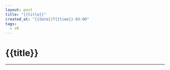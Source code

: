 ```yaml
---
layout: post
title: "{{title}}"
created_at: "{{date}}T{{time}}-03:00"
tags:
  - v0
---
```

# {{title}}
----


